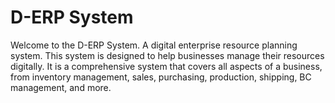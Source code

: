 # D-ERP System

<!-- There are many variations of passages of Lorem Ipsum available, but the majority have suffered alteration in some form, by injected humour, or randomised words which don't look even slightly believable. -->

Welcome to the D-ERP System. A digital enterprise resource planning system. This system is designed to help businesses manage their resources digitally. It is a comprehensive system that covers all aspects of a business, from inventory management, sales, purchasing, production, shipping, BC management, and more.
